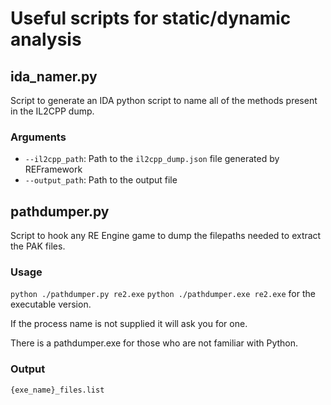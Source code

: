 # Useful scripts for static/dynamic analysis
## ida_namer.py
Script to generate an IDA python script to name all of the methods present in the IL2CPP dump.

### Arguments
* `--il2cpp_path`: Path to the `il2cpp_dump.json` file generated by REFramework
* `--output_path`: Path to the output file

## pathdumper.py
Script to hook any RE Engine game to dump the filepaths needed to extract the PAK files.

### Usage
`python ./pathdumper.py re2.exe`
`python ./pathdumper.exe re2.exe` for the executable version.

If the process name is not supplied it will ask you for one.

There is a pathdumper.exe for those who are not familiar with Python.

### Output
`{exe_name}_files.list`